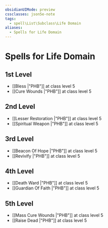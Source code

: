 ```yaml
---
obsidianUIMode: preview
cssclasses: json5e-note
tags:
  - spell\List\Subclass\Life Domain
aliases:
  - Spells for Life Domain
---
```

# Spells for Life Domain

## 1st Level

- [[Bless \|"PHB"]] at class level 5
- [[Cure Wounds \|"PHB"]] at class level 5

## 2nd Level

- [[Lesser Restoration \|"PHB"]] at class level 5
- [[Spiritual Weapon \|"PHB"]] at class level 5

## 3rd Level

- [[Beacon Of Hope \|"PHB"]] at class level 5
- [[Revivify \|"PHB"]] at class level 5

## 4th Level

- [[Death Ward \|"PHB"]] at class level 5
- [[Guardian Of Faith \|"PHB"]] at class level 5

## 5th Level

- [[Mass Cure Wounds \|"PHB"]] at class level 5
- [[Raise Dead \|"PHB"]] at class level 5
